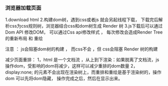###  浏览器加载页面

1.download html
2.构建dom树，遇到css或者js 就会另起线程下载， 下载完后解析css为css规则树，浏览器结合css和dom树生成 Render  树
3.js下载后可以通过Dom API 修改DOM， 可以通过Css api修改样式 ， 每次修改会造成Render Tree 的重新布局 和 重绘


注意 ： js会阻塞dom树的构建  ， 而css不会 ，但 css会阻塞 Render 树的构建


减少页面重排：
1，html 是一个文档流 ，从上到下渲染：如果脱离了文档流，js操作dom，受影响的dom将减少，这样可以减少重排的dom数量
2，display:none; 的元素不会出现在渲染树上，而重排和重绘是基于渲染树的，操作dom  可以先将dom隐藏， 操作完成之后，然后在显示出来。